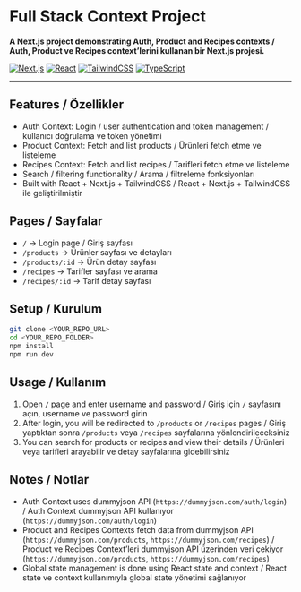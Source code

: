 # Full Stack Context Project

**A Next.js project demonstrating Auth, Product and Recipes contexts / Auth, Product ve Recipes context’lerini kullanan bir Next.js projesi.**

[![Next.js](https://img.shields.io/badge/Next.js-000000?style=for-the-badge&logo=next.js&logoColor=white)](https://nextjs.org/)
[![React](https://img.shields.io/badge/React-61DAFB?style=for-the-badge&logo=react&logoColor=black)](https://reactjs.org/)
[![TailwindCSS](https://img.shields.io/badge/TailwindCSS-06B6D4?style=for-the-badge&logo=tailwind-css&logoColor=white)](https://tailwindcss.com/)
[![TypeScript](https://img.shields.io/badge/TypeScript-3178C6?style=for-the-badge&logo=typescript&logoColor=white)](https://www.typescriptlang.org/)

---

## Features / Özellikler
- Auth Context: Login / user authentication and token management / kullanıcı doğrulama ve token yönetimi  
- Product Context: Fetch and list products / Ürünleri fetch etme ve listeleme  
- Recipes Context: Fetch and list recipes / Tarifleri fetch etme ve listeleme  
- Search / filtering functionality / Arama / filtreleme fonksiyonları  
- Built with React + Next.js + TailwindCSS / React + Next.js + TailwindCSS ile geliştirilmiştir

## Pages / Sayfalar
- `/` → Login page / Giriş sayfası
- `/products` → Ürünler sayfası ve detayları
- `/products/:id` → Ürün detay sayfası
- `/recipes` → Tarifler sayfası ve arama
- `/recipes/:id` → Tarif detay sayfası

## Setup / Kurulum
```bash
git clone <YOUR_REPO_URL>
cd <YOUR_REPO_FOLDER>
npm install
npm run dev
```

## Usage / Kullanım
1. Open `/` page and enter username and password / Giriş için `/` sayfasını açın, username ve password girin  
2. After login, you will be redirected to `/products` or `/recipes` pages / Giriş yaptıktan sonra `/products` veya `/recipes` sayfalarına yönlendirileceksiniz  
3. You can search for products or recipes and view their details / Ürünleri veya tarifleri arayabilir ve detay sayfalarına gidebilirsiniz

## Notes / Notlar
- Auth Context uses dummyjson API (`https://dummyjson.com/auth/login`) / Auth Context dummyjson API kullanıyor (`https://dummyjson.com/auth/login`)  
- Product and Recipes Contexts fetch data from dummyjson API (`https://dummyjson.com/products`, `https://dummyjson.com/recipes`) / Product ve Recipes Context’leri dummyjson API üzerinden veri çekiyor (`https://dummyjson.com/products`, `https://dummyjson.com/recipes`)  
- Global state management is done using React state and context / React state ve context kullanımıyla global state yönetimi sağlanıyor

